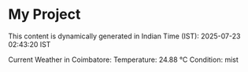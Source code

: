 # My Project

This content is dynamically generated in Indian Time (IST): 2025-07-23 02:43:20 IST


Current Weather in Coimbatore:
Temperature: 24.88 °C
Condition: mist

